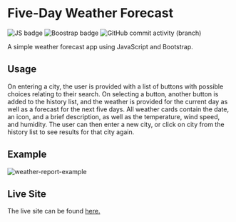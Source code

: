 # Five-Day Weather Forecast
![JS badge](https://img.shields.io/badge/javascript-green?logo=javascript)
![Boostrap badge](https://img.shields.io/badge/bootstrap-blue?logo=bootstrap)
![GitHub commit activity (branch)](https://img.shields.io/github/commit-activity/t/samelimill/arrow-throw-cage)

A simple weather forecast app using JavaScript and Bootstrap.

## Usage
On entering a city, the user is provided with a list of buttons with possible choices relating to their search. On selecting a button, another button is added to the history list, and the weather is provided for the current day as well as a forecast for the next five days. All weather cards contain the date, an icon, and a brief description, as well as the temperature, wind speed, and humidity. The user can then enter a new city, or click on city from the history list to see results for that city again.

## Example
![weather-report-example](https://github.com/samelimill/arrow-throw-cage/assets/139184509/dd4f20f9-367a-4f47-a308-a8bab1005d86)

## Live Site
The live site can be found [here.](https://samelimill.github.io/arrow-throw-cage/)
